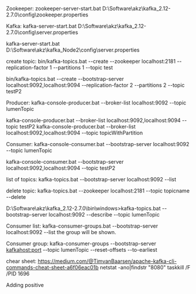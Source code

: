 Zookeeper:
zookeeper-server-start.bat D:\Software\akz\kafka_2.12-2.7.0\config\zookeeper.properties

Kafka:
kafka-server-start.bat D:\Software\akz\kafka_2.12-2.7.0\config\server.properties

kafka-server-start.bat D:\Software\akz\kafka_Node2\config\server.properties


create topic:
bin/kafka-topics.bat --create --zookeeper localhost:2181 --replication-factor 1 --partitions 1 --topic test

bin/kafka-topics.bat --create  --bootstrap-server localhost:9092,localhost:9094 --replication-factor 2 --partitions 2 --topic testP2

Producer:
kafka-console-producer.bat --broker-list localhost:9092 --topic lumenTopic

kafka-console-producer.bat --broker-list localhost:9092,localhost:9094 --topic testP2
kafka-console-producer.bat --broker-list localhost:9092,localhost:9094 --topic topicWithPartition



Consumer:
kafka-console-consumer.bat --bootstrap-server localhost:9092 --topic lumenTopic

kafka-console-consumer.bat --bootstrap-server localhost:9092,localhost:9094 --topic testP2

list of topics:
kafka-topics.bat --bootstrap-server localhost:9092 --list

delete topic:
kafka-topics.bat --zookeeper localhost:2181 --topic topicname --delete

D:\Software\akz\kafka_2.12-2.7.0\bin\windows>kafka-topics.bat --bootstrap-server localhost:9092 --describe --topic lumenTopic

Consumer list:
kafka-consumer-groups.bat --bootstrap-server localhost:9092 --list
the group will be shown.

Consumer group:
kafka-consumer-groups --bootstrap-server <kafkahost:port> --topic lumenTopic --reset-offsets --to-earliest

chear sheet:
https://medium.com/@TimvanBaarsen/apache-kafka-cli-commands-cheat-sheet-a6f06eac01b
netstat -ano|findstr "8080"
taskkill /F /PID 1696

Adding positive
